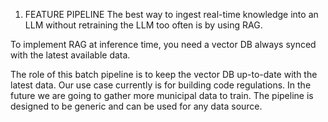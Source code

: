 1. FEATURE PIPELINE
The best way to ingest real-time knowledge into an LLM without retraining the LLM too often is by using RAG.

To implement RAG at inference time, you need a vector DB always synced with the latest available data.

The role of this batch pipeline is to keep the vector DB up-to-date with the latest data. Our use case currently is for building code regulations. In the future we are going to gather more municipal data to train. The pipeline is designed to be generic and can be used for any data source.

